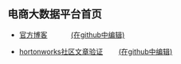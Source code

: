 
## 电商大数据平台首页

- [官方博客](https://imaidata.github.io/blog)            [(在github中编辑)](https://github.com/imaidata/blog)   

- [hortonworks社区文章验证](https://imaidata.github.io/Articles)        [(在github中编辑)](https://github.com/imaidata/imaidata.github.io)   
